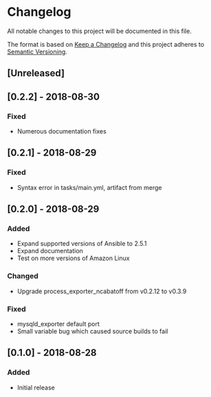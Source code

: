# Changelog
All notable changes to this project will be documented in this file.

The format is based on [Keep a Changelog](http://keepachangelog.com/en/1.0.0/)
and this project adheres to [Semantic Versioning](http://semver.org/spec/v2.0.0.html).

## [Unreleased]

## [0.2.2] - 2018-08-30

### Fixed
 - Numerous documentation fixes

## [0.2.1] - 2018-08-29

### Fixed
 - Syntax error in tasks/main.yml, artifact from merge

## [0.2.0] - 2018-08-29

### Added
 - Expand supported versions of Ansible to 2.5.1
 - Expand documentation
 - Test on more versions of Amazon Linux

### Changed
 - Upgrade process_exporter_ncabatoff from v0.2.12 to v0.3.9

### Fixed
 - mysqld_exporter default port
 - Small variable bug which caused source builds to fail

## [0.1.0] - 2018-08-28

### Added

- Initial release
